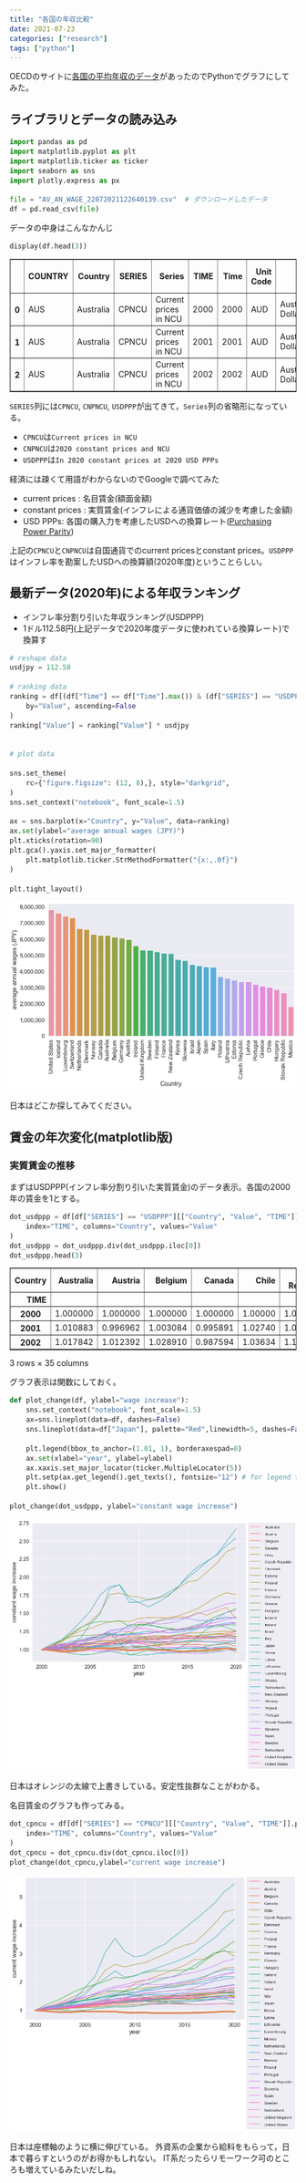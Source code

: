 ```yaml
---
title: "各国の年収比較"
date: 2021-07-23
categories: ["research"]
tags: ["python"]
---
```


OECDのサイトに[各国の平均年収のデータ](https://stats.oecd.org/Index.aspx?DataSetCode=RMW)があったのでPythonでグラフにしてみた。

## ライブラリとデータの読み込み


```python
import pandas as pd
import matplotlib.pyplot as plt
import matplotlib.ticker as ticker
import seaborn as sns
import plotly.express as px

file = "AV_AN_WAGE_22072021122640139.csv"  # ダウンロードしたデータ
df = pd.read_csv(file)
```

データの中身はこんなかんじ


```python
display(df.head(3))
```


<div>
<style scoped>
    .dataframe tbody tr th:only-of-type {
        vertical-align: middle;
    }

    .dataframe tbody tr th {
        vertical-align: top;
    }

    .dataframe thead th {
        text-align: right;
    }
</style>
<table border="1" class="dataframe">
  <thead>
    <tr style="text-align: right;">
      <th></th>
      <th>COUNTRY</th>
      <th>Country</th>
      <th>SERIES</th>
      <th>Series</th>
      <th>TIME</th>
      <th>Time</th>
      <th>Unit Code</th>
      <th>Unit</th>
      <th>PowerCode Code</th>
      <th>PowerCode</th>
      <th>Reference Period Code</th>
      <th>Reference Period</th>
      <th>Value</th>
      <th>Flag Codes</th>
      <th>Flags</th>
    </tr>
  </thead>
  <tbody>
    <tr>
      <th>0</th>
      <td>AUS</td>
      <td>Australia</td>
      <td>CPNCU</td>
      <td>Current prices in NCU</td>
      <td>2000</td>
      <td>2000</td>
      <td>AUD</td>
      <td>Australian Dollar</td>
      <td>0</td>
      <td>Units</td>
      <td>NaN</td>
      <td>NaN</td>
      <td>46286.111081</td>
      <td>NaN</td>
      <td>NaN</td>
    </tr>
    <tr>
      <th>1</th>
      <td>AUS</td>
      <td>Australia</td>
      <td>CPNCU</td>
      <td>Current prices in NCU</td>
      <td>2001</td>
      <td>2001</td>
      <td>AUD</td>
      <td>Australian Dollar</td>
      <td>0</td>
      <td>Units</td>
      <td>NaN</td>
      <td>NaN</td>
      <td>48366.628479</td>
      <td>NaN</td>
      <td>NaN</td>
    </tr>
    <tr>
      <th>2</th>
      <td>AUS</td>
      <td>Australia</td>
      <td>CPNCU</td>
      <td>Current prices in NCU</td>
      <td>2002</td>
      <td>2002</td>
      <td>AUD</td>
      <td>Australian Dollar</td>
      <td>0</td>
      <td>Units</td>
      <td>NaN</td>
      <td>NaN</td>
      <td>50109.137562</td>
      <td>NaN</td>
      <td>NaN</td>
    </tr>
  </tbody>
</table>
</div>


`SERIES`列には`CPNCU`, `CNPNCU`, `USDPPP`が出てきて，`Series`列の省略形になっている。

- `CPNCU`は`Current prices in NCU`
- `CNPNCU`は`2020 constant prices and NCU`
- `USDPPP`は`In 2020 constant prices at 2020 USD PPPs`

経済には疎くて用語がわからないのでGoogleで調べてみた
- current prices : 名目賃金(額面金額)
- constant prices : 実質賃金(インフレによる通貨価値の減少を考慮した金額)
- USD PPPs: 各国の購入力を考慮したUSDへの換算レート([Purchasing Power Parity](http://uis.unesco.org/en/glossary-term/purchasing-power-parity-ppp))

上記の`CPNCU`と`CNPNCU`は自国通貨でのcurrent pricesとconstant prices。`USDPPP`はインフレ率を勘案したUSDへの換算額(2020年度)ということらしい。

## 最新データ(2020年)による年収ランキング

- インフレ率分割り引いた年収ランキング(USDPPP)
- 1ドル112.58円(上記データで2020年度データに使われている換算レート)で換算す


```python
# reshape data
usdjpy = 112.58

# ranking data
ranking = df[(df["Time"] == df["Time"].max()) & (df["SERIES"] == "USDPPP")].sort_values(
    by="Value", ascending=False
)
ranking["Value"] = ranking["Value"] * usdjpy


# plot data

sns.set_theme(
    rc={"figure.figsize": (12, 8),}, style="darkgrid",
)
sns.set_context("notebook", font_scale=1.5)

ax = sns.barplot(x="Country", y="Value", data=ranking)
ax.set(ylabel="average annual wages (JPY)")
plt.xticks(rotation=90)
plt.gca().yaxis.set_major_formatter(
    plt.matplotlib.ticker.StrMethodFormatter("{x:,.0f}")
)

plt.tight_layout()
```

   
![png](output_7_0.png)
    
日本はどこか探してみてください。

## 賃金の年次変化(matplotlib版)
### 実質賃金の推移

まずはUSDPPP(インフレ率分割り引いた実質賃金)のデータ表示。各国の2000年の賃金を1とする。

```python
dot_usdppp = df[df["SERIES"] == "USDPPP"][["Country", "Value", "TIME"]].pivot(
    index="TIME", columns="Country", values="Value"
)
dot_usdppp = dot_usdppp.div(dot_usdppp.iloc[0])
dot_usdppp.head(3)
```


<div>
<style scoped>
    .dataframe tbody tr th:only-of-type {
        vertical-align: middle;
    }

    .dataframe tbody tr th {
        vertical-align: top;
    }

    .dataframe thead th {
        text-align: right;
    }
</style>
<table border="1" class="dataframe">
  <thead>
    <tr style="text-align: right;">
      <th>Country</th>
      <th>Australia</th>
      <th>Austria</th>
      <th>Belgium</th>
      <th>Canada</th>
      <th>Chile</th>
      <th>Czech Republic</th>
      <th>Denmark</th>
      <th>Estonia</th>
      <th>Finland</th>
      <th>France</th>
      <th>...</th>
      <th>Norway</th>
      <th>Poland</th>
      <th>Portugal</th>
      <th>Slovak Republic</th>
      <th>Slovenia</th>
      <th>Spain</th>
      <th>Sweden</th>
      <th>Switzerland</th>
      <th>United Kingdom</th>
      <th>United States</th>
    </tr>
    <tr>
      <th>TIME</th>
      <th></th>
      <th></th>
      <th></th>
      <th></th>
      <th></th>
      <th></th>
      <th></th>
      <th></th>
      <th></th>
      <th></th>
      <th></th>
      <th></th>
      <th></th>
      <th></th>
      <th></th>
      <th></th>
      <th></th>
      <th></th>
      <th></th>
      <th></th>
      <th></th>
    </tr>
  </thead>
  <tbody>
    <tr>
      <th>2000</th>
      <td>1.000000</td>
      <td>1.000000</td>
      <td>1.000000</td>
      <td>1.000000</td>
      <td>1.00000</td>
      <td>1.000000</td>
      <td>1.000000</td>
      <td>1.000000</td>
      <td>1.000000</td>
      <td>1.000000</td>
      <td>...</td>
      <td>1.000000</td>
      <td>1.000000</td>
      <td>1.000000</td>
      <td>1.000000</td>
      <td>1.000000</td>
      <td>1.000000</td>
      <td>1.000000</td>
      <td>1.000000</td>
      <td>1.000000</td>
      <td>1.000000</td>
    </tr>
    <tr>
      <th>2001</th>
      <td>1.010883</td>
      <td>0.996962</td>
      <td>1.003084</td>
      <td>0.995891</td>
      <td>1.02740</td>
      <td>1.051571</td>
      <td>1.006660</td>
      <td>1.034993</td>
      <td>1.005260</td>
      <td>1.006325</td>
      <td>...</td>
      <td>1.024379</td>
      <td>1.057132</td>
      <td>1.004056</td>
      <td>1.000000</td>
      <td>1.040772</td>
      <td>0.994779</td>
      <td>1.011863</td>
      <td>1.057034</td>
      <td>1.042075</td>
      <td>1.008469</td>
    </tr>
    <tr>
      <th>2002</th>
      <td>1.017842</td>
      <td>1.012392</td>
      <td>1.028910</td>
      <td>0.987594</td>
      <td>1.03634</td>
      <td>1.115248</td>
      <td>1.029816</td>
      <td>1.096847</td>
      <td>1.010661</td>
      <td>1.033491</td>
      <td>...</td>
      <td>1.066971</td>
      <td>1.054004</td>
      <td>1.003560</td>
      <td>1.051607</td>
      <td>1.043738</td>
      <td>0.999752</td>
      <td>1.025093</td>
      <td>1.077983</td>
      <td>1.058818</td>
      <td>1.016417</td>
    </tr>
  </tbody>
</table>
<p>3 rows × 35 columns</p>
</div>



グラフ表示は関数にしておく。


```python
def plot_change(df, ylabel="wage increase"):
    sns.set_context("notebook", font_scale=1.5)
    ax=sns.lineplot(data=df, dashes=False)
    sns.lineplot(data=df["Japan"], palette="Red",linewidth=5, dashes=False)

    plt.legend(bbox_to_anchor=(1.01, 1), borderaxespad=0)
    ax.set(xlabel="year", ylabel=ylabel)
    ax.xaxis.set_major_locator(ticker.MultipleLocator(5))
    plt.setp(ax.get_legend().get_texts(), fontsize="12") # for legend text
    plt.show()

plot_change(dot_usdppp, ylabel="constant wage increase")
```


    
![png](output_11_0.png)
    
日本はオレンジの太線で上書きしている。安定性抜群なことがわかる。

名目賃金のグラフも作ってみる。


```python
dot_cpncu = df[df["SERIES"] == "CPNCU"][["Country", "Value", "TIME"]].pivot(
    index="TIME", columns="Country", values="Value"
)
dot_cpncu = dot_cpncu.div(dot_cpncu.iloc[0])
plot_change(dot_cpncu,ylabel="current wage increase")
```
    
![png](output_13_0.png)

日本は座標軸のように横に伸びている。
外資系の企業から給料をもらって，日本で暮らすというのがお得かもしれない。
IT系だったらリモーワーク可のところも増えているみたいだしね。

